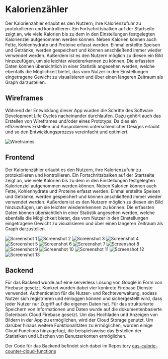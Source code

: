 # Kalorienzähler

Der Kalorienzähler erlaubt es den Nutzern, ihre Kalorienzufuhr zu protokollieren und kontrollieren. Ein Fortschrittsbalken auf der Startseite zeigt an, wie viele Kalorien bis zu dem in den Einstellungen festgelegten Kalorienziel aufgenommen werden können. Neben Kalorien können auch Fette, Kohlenhydrate und Proteine erfasst werden. Einmal erstellte Speisen und Getränke, werden gespeichert und können anschließend immer wieder verwendet werden. Außerdem ist es den Nutzern möglich zu diesen ein Bild hinzuzufügen, um sie leichter wiedererkennen zu können. Die erfassten Daten können übersichtlich in einer Statistik angesehen werden, welche ebenfalls die Möglichkeit bietet, das vom Nutzer in den Einstellungen eingetragene Gewicht zu visualisieren und über einen längeren Zeitraum als Graph darzustellen.

## Wireframes

Während der Entwicklung dieser App wurden die Schritte des Software Development Life Cycles nacheinander durchlaufen. Dazu gehört auch das Erstellen von Wireframes und/oder eines Prototyps. Da dies ein effizienteres Erstellen und Ausprobieren unterschiedlicher Designs erlaubt und so den Entwicklungsprozess vereinfacht und optimiert.

![Wireframes](https://robin-beckmann.de/_next/image?url=%2Fimages%2Fprojects%2Fcaloriecounter%2Fwireframes.jpg&w=828&q=75)


## Frontend

Der Kalorienzähler erlaubt es den Nutzern, ihre Kalorienzufuhr zu protokollieren und kontrollieren. Ein Fortschrittsbalken auf der Startseite zeigt an, wie viele Kalorien bis zu dem in den Einstellungen festgelegten Kalorienziel aufgenommen werden können. Neben Kalorien können auch Fette, Kohlenhydrate und Proteine erfasst werden. Einmal erstellte Speisen und Getränke, werden gespeichert und können anschließend immer wieder verwendet werden. Außerdem ist es den Nutzern möglich zu diesen ein Bild hinzuzufügen, um sie leichter wiedererkennen zu können. Die erfassten Daten können übersichtlich in einer Statistik angesehen werden, welche ebenfalls die Möglichkeit bietet, das vom Nutzer in den Einstellungen eingetragene Gewicht zu visualisieren und über einen längeren Zeitraum als Graph darzustellen.

![Screenshot 1](https://robin-beckmann.de/_next/image?url=%2Fimages%2Fprojects%2Fcaloriecounter%2Fimage1.jpg&w=256&q=75)
![Screenshot 2](https://robin-beckmann.de/_next/image?url=%2Fimages%2Fprojects%2Fcaloriecounter%2Fimage2.jpg&w=256&q=75)
![Screenshot 3](https://robin-beckmann.de/_next/image?url=%2Fimages%2Fprojects%2Fcaloriecounter%2Fimage3.jpg&w=256&q=75)
![Screenshot 4](https://robin-beckmann.de/_next/image?url=%2Fimages%2Fprojects%2Fcaloriecounter%2Fimage4.jpg&w=256&q=75)
![Screenshot 5](https://robin-beckmann.de/_next/image?url=%2Fimages%2Fprojects%2Fcaloriecounter%2Fimage5.jpg&w=256&q=75)
![Screenshot 6](https://robin-beckmann.de/_next/image?url=%2Fimages%2Fprojects%2Fcaloriecounter%2Fimage6.jpg&w=256&q=75)
![Screenshot 7](https://robin-beckmann.de/_next/image?url=%2Fimages%2Fprojects%2Fcaloriecounter%2Fimage7.jpg&w=256&q=75)
![Screenshot 8](https://robin-beckmann.de/_next/image?url=%2Fimages%2Fprojects%2Fcaloriecounter%2Fimage8.jpg&w=256&q=75)
![Screenshot 9](https://robin-beckmann.de/_next/image?url=%2Fimages%2Fprojects%2Fcaloriecounter%2Fimage9.jpg&w=256&q=75)
![Screenshot 10](https://robin-beckmann.de/_next/image?url=%2Fimages%2Fprojects%2Fcaloriecounter%2Fimage10.jpg&w=256&q=75)
![Screenshot 11](https://robin-beckmann.de/_next/image?url=%2Fimages%2Fprojects%2Fcaloriecounter%2Fimage11.jpg&w=256&q=75)
![Screenshot 12](https://robin-beckmann.de/_next/image?url=%2Fimages%2Fprojects%2Fcaloriecounter%2Fimage12.jpg&w=256&q=75)
![Screenshot 13](https://robin-beckmann.de/_next/image?url=%2Fimages%2Fprojects%2Fcaloriecounter%2Fimage13.jpg&w=256&q=75)

## Backend

Für das Backend wurde auf eine serverless Lösung von Google in Form von Firebase gesetzt. Konkret wurden dabei vier konkrete Firebase Dienste verwendet. Authentication für die Nutzer- und Rechteverwaltung, sodass Nutzer sich registrieren und einloggen können und sichergestellt wird, dass jeder Nutzer nur Zugriff auf die eigenen Daten hat. Für das strukturierte Speichern von Informationen und Daten wurde auf die dokumentenbasierte Datenbank Cloud Firebase gesetzt. Um das Hochladen und Anzeigen von Bildern in der App zu ermöglichen, wird der Cloud Storage genutzt. Um darüber hinaus weitere Funktionalitäten zu ermöglichen, wurden einige Cloud Functions hinzugefügt, die beispielsweise das Erstellen der Statistiken und Löschen von Benutzerkonten ermöglichen.

Der Code für das Backend befindet sich dabei im Repository [eas-calorie-counter-cloud-functions](https://github.com/TheXires/eas-calorie-counter-cloud-functions)
